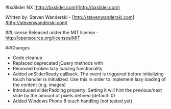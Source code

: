 #bxSlider NX
[http://bxslider.com](http://bxslider.com)

Written by: Steven Wanderski - [http://stevenwanderski.com](http://stevenwanderski.com)

##License
Released under the MIT license - http://opensource.org/licenses/MIT

##Changes
* Code cleanup
* Replaced deprecated jQuery methods with
* Removed broken lazy loading functionality
* Added onSliderReady callback. The event is triggered before initializing touch handler is initialized. Use this in order to implement lazy loading of the content (e.g. images)
* Introduced sliderPadding property: Setting it will hint the previous/next slide by the amount of pixels defined (default: 0)
* Added Windows Phone 8 touch handling (not tested yet)